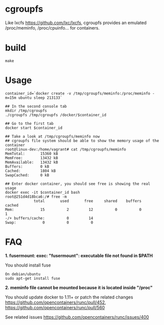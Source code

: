 # cgroupfs

Like lxcfs https://github.com/lxc/lxcfs, cgroupfs provides an emulated /proc/meminfo, /proc/cpuinfo... for containers.

# build
    make

# Usage

    container_id=`docker create -v /tmp/cgroupfs/meminfo:/proc/meminfo -m=15m ubuntu sleep 213133`

    ## In the second console tab
    mkdir /tmp/cgroupfs
    ./cgroupfs /tmp/cgroupfs /docker/$container_id

    ## Go to the first tab
    docker start $container_id

    ## Take a look at /tmp/cgroupfs/meminfo now
    ## cgroupfs file system should be able to show the memory usage of the container
    root@linux-dev:/home/vagrant# cat /tmp/cgroupfs/meminfo
    MemTotal:       15360 kB
    MemFree:        13432 kB
    MemAvailable:   13432 kB
    Buffers:        0 kB
    Cached:         1804 kB
    SwapCached:     0 kB

    ## Enter docker container, you should see free is showing the real usage
    docker exec -it $container_id bash
    root@251d4d18bca6:/# free -m
                 total       used       free     shared    buffers     cached
    Mem:            15          2         12          0          0          1
    -/+ buffers/cache:          0         14
    Swap:            0          0          0

# FAQ


**1. fusermount: exec: "fusermount": executable file not found in $PATH**

You should install fuse


    On debian/ubuntu
    sudo apt-get install fuse

**2. meminfo file cannot be mounted because it is located inside "/proc"**

You should update docker to 1.11+ or patch the related changes https://github.com/opencontainers/runc/pull/452, https://github.com/opencontainers/runc/pull/560

See related issues https://github.com/opencontainers/runc/issues/400
